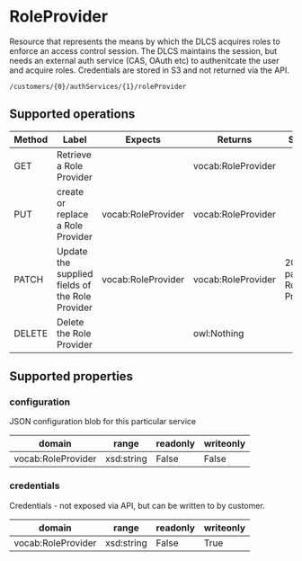 
# RoleProvider

Resource that represents the means by which the DLCS acquires roles to enforce an access control session. The DLCS maintains the session, but needs an external auth service (CAS, OAuth etc) to authenitcate the user and acquire roles. Credentials are stored in S3 and not returned via the API.


```
/customers/{0}/authServices/{1}/roleProvider
```


## Supported operations


|Method|Label|Expects|Returns|Status|
|--|--|--|--|--|
|GET|Retrieve a Role Provider| |vocab:RoleProvider| |
|PUT|create or replace a Role Provider|vocab:RoleProvider|vocab:RoleProvider| |
|PATCH|Update the supplied fields of the Role Provider|vocab:RoleProvider|vocab:RoleProvider|200 patched Role Provider|
|DELETE|Delete the Role Provider| |owl:Nothing| |


## Supported properties


### configuration

JSON configuration blob for this particular service


|domain|range|readonly|writeonly|
|--|--|--|--|
|vocab:RoleProvider|xsd:string|False|False|


### credentials

Credentials - not exposed via API, but can be written to by customer.


|domain|range|readonly|writeonly|
|--|--|--|--|
|vocab:RoleProvider|xsd:string|False|True|


